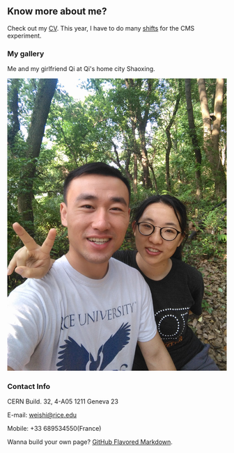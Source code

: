 ## Know more about me?
Check out my [CV](https://github.com/weishi10141993/weishi10141993.github.io/blob/master/cv.pdf).
This year, I have to do many [shifts](https://github.com/weishi10141993/weishi10141993.github.io/blob/master/Shiftlist.pdf) for the CMS experiment.

### My gallery
Me and my girlfriend Qi at Qi's home city Shaoxing.

![Wei and Qi](https://github.com/weishi10141993/weishi10141993.github.io/blob/master/Wei_Qi.jpg) 

### Contact Info
CERN Build. 32, 4-A05
1211 Geneva 23

E-mail: weishi@rice.edu

Mobile: +33 689534550(France)

Wanna build your own page? [GitHub Flavored Markdown](https://guides.github.com/features/mastering-markdown/).
